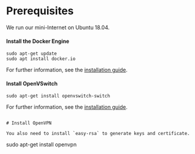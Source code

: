 # Prerequisites

We run our mini-Internet on Ubuntu 18.04.

#### Install the Docker Engine
```
sudo apt-get update
sudo apt install docker.io
```

For further information, see the [installation guide](https://docs.docker.com/install/linux/docker-ce/ubuntu/).

#### Install OpenVSwitch
```
sudo apt-get install openvswitch-switch
```

For further information, see the [installation guide](http://docs.openvswitch.org/en/latest/intro/install/).

```

# Install OpenVPN

You also need to install `easy-rsa` to generate keys and certificate.
```
sudo apt-get install openvpn
```

